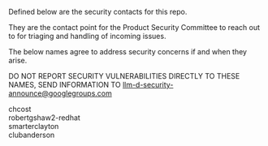 Defined below are the security contacts for this repo.

They are the contact point for the Product Security Committee to reach out
to for triaging and handling of incoming issues.

The below names agree to address security concerns if and when they arise.

DO NOT REPORT SECURITY VULNERABILITIES DIRECTLY TO THESE NAMES, SEND INFORMATION
TO [llm-d-security-announce@googlegroups.com](mailto:llm-d-security-announce@googlegroups.com)


chcost<br/>
robertgshaw2-redhat<br/>
smarterclayton<br/>
clubanderson<br/>
